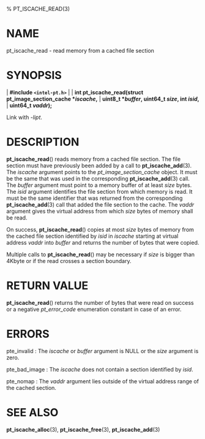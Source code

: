 % PT_ISCACHE_READ(3)

<!---
 ! Copyright (c) 2015-2016, Intel Corporation
 !
 ! Redistribution and use in source and binary forms, with or without
 ! modification, are permitted provided that the following conditions are met:
 !
 !  * Redistributions of source code must retain the above copyright notice,
 !    this list of conditions and the following disclaimer.
 !  * Redistributions in binary form must reproduce the above copyright notice,
 !    this list of conditions and the following disclaimer in the documentation
 !    and/or other materials provided with the distribution.
 !  * Neither the name of Intel Corporation nor the names of its contributors
 !    may be used to endorse or promote products derived from this software
 !    without specific prior written permission.
 !
 ! THIS SOFTWARE IS PROVIDED BY THE COPYRIGHT HOLDERS AND CONTRIBUTORS "AS IS"
 ! AND ANY EXPRESS OR IMPLIED WARRANTIES, INCLUDING, BUT NOT LIMITED TO, THE
 ! IMPLIED WARRANTIES OF MERCHANTABILITY AND FITNESS FOR A PARTICULAR PURPOSE
 ! ARE DISCLAIMED. IN NO EVENT SHALL THE COPYRIGHT OWNER OR CONTRIBUTORS BE
 ! LIABLE FOR ANY DIRECT, INDIRECT, INCIDENTAL, SPECIAL, EXEMPLARY, OR
 ! CONSEQUENTIAL DAMAGES (INCLUDING, BUT NOT LIMITED TO, PROCUREMENT OF
 ! SUBSTITUTE GOODS OR SERVICES; LOSS OF USE, DATA, OR PROFITS; OR BUSINESS
 ! INTERRUPTION) HOWEVER CAUSED AND ON ANY THEORY OF LIABILITY, WHETHER IN
 ! CONTRACT, STRICT LIABILITY, OR TORT (INCLUDING NEGLIGENCE OR OTHERWISE)
 ! ARISING IN ANY WAY OUT OF THE USE OF THIS SOFTWARE, EVEN IF ADVISED OF THE
 ! POSSIBILITY OF SUCH DAMAGE.
 !-->

# NAME

pt_iscache_read - read memory from a cached file section


# SYNOPSIS

| **\#include `<intel-pt.h>`**
|
| **int pt_iscache_read(struct pt_image_section_cache \**iscache*,**
|                     **uint8_t \**buffer*, uint64_t *size*, int *isid*,**
|                     **uint64_t *vaddr*);**

Link with *-lipt*.


# DESCRIPTION

**pt_iscache_read**() reads memory from a cached file section.  The file section
must have previously been added by a call to **pt_iscache_add**(3).  The
*iscache* argument points to the *pt_image_section_cache* object.  It must be
the same that was used in the corresponding **pt_iscache_add**(3) call.  The
*buffer* argument must point to a memory buffer of at least *size* bytes.  The
*isid* argument identifies the file section from which memory is read.  It must
be the same identifier that was returned from the corresponding
**pt_iscache_add**(3) call that added the file section to the cache.  The *vaddr*
argument gives the virtual address from which *size* bytes of memory shall be
read.

On success, **pt_iscache_read**() copies at most *size* bytes of memory from the
cached file section identified by *isid* in *iscache* starting at virtual
address *vaddr* into *buffer* and returns the number of bytes that were copied.

Multiple calls to **pt_iscache_read**() may be necessary if *size* is bigger
than 4Kbyte or if the read crosses a section boundary.


# RETURN VALUE

**pt_iscache_read**() returns the number of bytes that were read on success
or a negative *pt_error_code* enumeration constant in case of an error.


# ERRORS

pte_invalid
:   The *iscache* or *buffer* argument is NULL or the *size* argument is zero.

pte_bad_image
:   The *iscache* does not contain a section identified by *isid*.

pte_nomap
:   The *vaddr* argument lies outside of the virtual address range of the cached
    section.


# SEE ALSO

**pt_iscache_alloc**(3), **pt_iscache_free**(3), **pt_iscache_add**(3)
